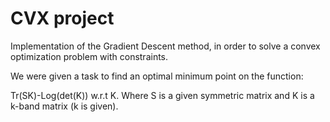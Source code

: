 # CVX project
Implementation of the Gradient Descent method, in order to solve a convex optimization problem with constraints.

We were given a task to find an optimal minimum point on the function:

Tr(SK)-Log(det(K)) w.r.t K.
Where S is a given symmetric matrix and K is a k-band matrix (k is given). 
